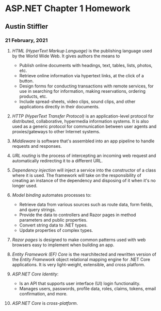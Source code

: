 # ASP.NET Chapter 1 Homework
## Austin Stiffler
### 21 February, 2021


1. *HTML (HyperText Markup Language)* is the publishing language used by the World Wide Web. It gives
authors the means to
	* Publish online documents with headings, text, tables, lists, photos, etc.
	* Retrieve online information via hypertext links, at the click of a button.
	* Design forms for conducting transactions with remote services, for use in searching for 
	information, making reservations, ordering products, etc.
	* Include spread-sheets, video clips, sound clips, and other applications directly in their 
	documents.

1. *HTTP (HyperText Transfer Protocol)* is an application-level protocol for distributed, collaborative,
hypermedia information systems. It is also used as a generic protocol for communication between user
agents and proxies/gateways to other Internet systems.

1. *Middleware* is software that's assembled into an app pipeline to handle requests and responses.

1. *URL routing* is the process of intercepting an incoming web request and automatically redirecting
it to a different URL.

1. *Dependency injection* will inject a service into the constructor of a class where it is used.
The framework will take on the responsibility of creating an instance of the dependency and disposing
of it when it's no longer used.

1. *Model binding* automates processes to:
	* Retrieve data from various sources such as route data, form fields, and query strings.
	* Provide the data to controllers and Razor pages in method parameters and public properties.
	* Convert string data to .NET types.
	* Update properties of complex types.
	
1. *Razor pages* is designed to make common patterns used with web browsers easy to 
implement when building an app.

1. *Entity Framework (EF) Core* is the rearchitected and rewritten version of the *Entity Framework*
object relational mapping engine for .NET Core applications. It is very light-weight, extensible, and
cross platform.

1. *ASP.NET Core Identity*:
	* Is an API that supports user interface (UI) login functionality.
	* Manages users, passwords, profile data, roles, claims, tokens, email confirmation, and more.

1. *ASP.NET Core* is *cross-platform*.